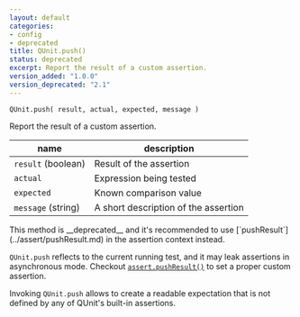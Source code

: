 ```yaml
---
layout: default
categories:
- config
- deprecated
title: QUnit.push()
status: deprecated
excerpt: Report the result of a custom assertion.
version_added: "1.0.0"
version_deprecated: "2.1"
---
```


`QUnit.push( result, actual, expected, message )`

Report the result of a custom assertion.

| name | description |
|------|-------------|
| `result` (boolean) | Result of the assertion |
| `actual` | Expression being tested |
| `expected` | Known comparison value |
| `message` (string) | A short description of the assertion |

<p class="note note--warning" markdown="1">This method is __deprecated__ and it's recommended to use [`pushResult`](../assert/pushResult.md) in the assertion context instead.</p>

`QUnit.push` reflects to the current running test, and it may leak assertions in asynchronous mode. Checkout [`assert.pushResult()`](../assert/pushResult.md) to set a proper custom assertion.

Invoking `QUnit.push` allows to create a readable expectation that is not defined by any of QUnit's built-in assertions.
